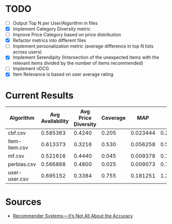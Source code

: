 # TODO
- [ ] Output Top N per User/Algorithm in files
- [x] Implement Category Diversity metric
- [ ] Improve Price Category based on price distribution
- [x] Refactor metrics into different files
- [ ] Implement personalization metric (average difference in top N lists across users)
- [x] Implement Serendipity (Intersection of the unexpected items with the relevant items divided by the number of items recommended)
- [ ] Implement nDCG
- [x] Item Relevance is based on user average rating

# Current Results

| Algorithm         | Avg Availability | Avg Price Diversity | Coverage |      MAP |      MRR | RMSE.Predict | RMSE.TopN |
--------------------|------------------|---------------------|----------|----------|----------|--------------|-----------|
| cbf.csv           |         0.585363 |              0.4240 |    0.205 | 0.023444 | 0.240167 |     0.598984 |  0.358918 |
| item-item.csv     |         0.613373 |              0.3216 |    0.530 | 0.056258 | 0.542333 |     0.584113 |  0.328124 |
| mf.csv            |         0.521616 |              0.4440 |    0.045 | 0.009378 | 0.123667 |     0.688283 |  0.382229 |
| perbias.csv       |         0.566868 |              0.4800 |    0.025 | 0.009073 | 0.114500 |     0.695627 |  0.496585 |
| user-user.csv     |         0.695152 |              0.3384 |    0.755 | 0.181251 | 1.330833 |     0.551891 |  0.323100 |

# Sources
- [Recommender Systems — It’s Not All About the Accuracy](https://gab41.lab41.org/recommender-systems-its-not-all-about-the-accuracy-562c7dceeaff)